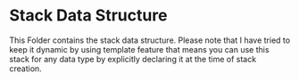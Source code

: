 # Stack Data Structure
This Folder contains the stack data structure. Please note that I have tried to keep it dynamic by using template feature that means you can use this stack for any data type by explicitly declaring it at the time of stack creation.
